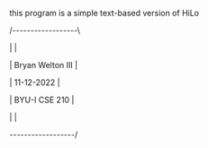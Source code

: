 this program is a simple text-based version of HiLo 

/------------------\

|                  |

| Bryan Welton III |

|    11-12-2022    |

|  BYU-I  CSE 210  |

|                  |

\------------------/
